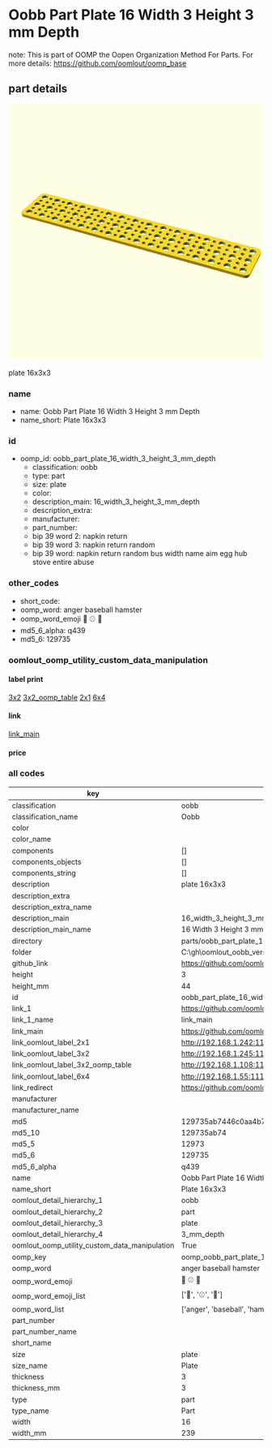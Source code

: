 # Oobb Part Plate 16 Width 3 Height 3 mm Depth  

note: This is part of OOMP the Oopen Organization Method For Parts. For more details: https://github.com/oomlout/oomp_base

##  part details
  

[![](3dpr.png)](3dpr.png)

plate 16x3x3



### name
* name: Oobb Part Plate 16 Width 3 Height 3 mm Depth
* name_short: Plate 16x3x3 
### id
* oomp_id: oobb_part_plate_16_width_3_height_3_mm_depth
  * classification: oobb
  * type: part
  * size: plate
  * color: 
  * description_main: 16_width_3_height_3_mm_depth
  * description_extra: 
  * manufacturer: 
  * part_number: 
  * bip 39 word 2: napkin return
  * bip 39 word 3: napkin return random
  * bip 39 word: napkin return random bus width name aim egg hub stove entire abuse

### other_codes
* short_code: 
* oomp_word: anger baseball hamster
* oomp_word_emoji :anger: :baseball: :hamster:
* md5_6_alpha: q439
* md5_6: 129735






### oomlout_oomp_utility_custom_data_manipulation
#### label print
[3x2](http://192.168.1.245:1112/?label=oomp%20q439)
[3x2_oomp_table](http://192.168.1.108:1112/?label=oomp%20q439)
[2x1](http://192.168.1.242:1112/?label=oomp%20q439)
[6x4](http://192.168.1.55:1112/?label=oomp%20q439)    

#### link

[link_main](https://github.com/oomlout/oomlout_oobb_version_4_generated_parts/tree/main/navigation_oomp/oobb/part/plate/16_width_3_height_3_mm_depth/part)                              

#### price







### all codes 
| key | value |  
| --- | --- |  
| classification | oobb |  
| classification_name | Oobb |  
| color |  |  
| color_name |  |  
| components | [] |  
| components_objects | [] |  
| components_string | [] |  
| description | plate 16x3x3 |  
| description_extra |  |  
| description_extra_name |  |  
| description_main | 16_width_3_height_3_mm_depth |  
| description_main_name | 16 Width 3 Height 3 mm Depth |  
| directory | parts/oobb_part_plate_16_width_3_height_3_mm_depth |  
| folder | C:\gh\oomlout_oobb_version_4_generated_parts\parts\oobb_part_plate_16_width_3_height_3_mm_depth |  
| github_link | https://github.com/oomlout/oomlout_oomp_part_src/tree/main/parts/oobb_part_plate_16_width_3_height_3_mm_depth |  
| height | 3 |  
| height_mm | 44 |  
| id | oobb_part_plate_16_width_3_height_3_mm_depth |  
| link_1 | https://github.com/oomlout/oomlout_oobb_version_4_generated_parts/tree/main/navigation_oomp/oobb/part/plate/16_width_3_height_3_mm_depth/part |  
| link_1_name | link_main |  
| link_main | https://github.com/oomlout/oomlout_oobb_version_4_generated_parts/tree/main/navigation_oomp/oobb/part/plate/16_width_3_height_3_mm_depth/part |  
| link_oomlout_label_2x1 | http://192.168.1.242:1112/?label=oomp%20q439 |  
| link_oomlout_label_3x2 | http://192.168.1.245:1112/?label=oomp%20q439 |  
| link_oomlout_label_3x2_oomp_table | http://192.168.1.108:1112/?label=oomp%20q439 |  
| link_oomlout_label_6x4 | http://192.168.1.55:1112/?label=oomp%20q439 |  
| link_redirect | https://github.com/oomlout/oomlout_oobb_version_4_generated_parts/tree/main/parts/oobb_plate_16_03_03 |  
| manufacturer |  |  
| manufacturer_name |  |  
| md5 | 129735ab7446c0aa4b7d61ef636e0c97 |  
| md5_10 | 129735ab74 |  
| md5_5 | 12973 |  
| md5_6 | 129735 |  
| md5_6_alpha | q439 |  
| name | Oobb Part Plate 16 Width 3 Height 3 mm Depth |  
| name_short | Plate 16x3x3  |  
| oomlout_detail_hierarchy_1 | oobb |  
| oomlout_detail_hierarchy_2 | part |  
| oomlout_detail_hierarchy_3 | plate |  
| oomlout_detail_hierarchy_4 | 3_mm_depth |  
| oomlout_oomp_utility_custom_data_manipulation | True |  
| oomp_key | oomp_oobb_part_plate_16_width_3_height_3_mm_depth |  
| oomp_word | anger baseball hamster |  
| oomp_word_emoji | :anger: :baseball: :hamster: |  
| oomp_word_emoji_list | [':anger:', ':baseball:', ':hamster:'] |  
| oomp_word_list | ['anger', 'baseball', 'hamster'] |  
| part_number |  |  
| part_number_name |  |  
| short_name |  |  
| size | plate |  
| size_name | Plate |  
| thickness | 3 |  
| thickness_mm | 3 |  
| type | part |  
| type_name | Part |  
| width | 16 |  
| width_mm | 239 |  
